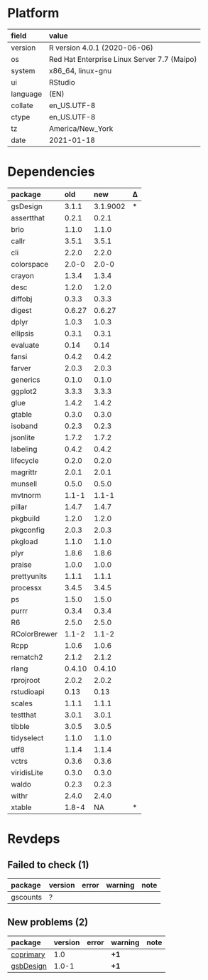 # Platform

|field    |value                                       |
|:--------|:-------------------------------------------|
|version  |R version 4.0.1 (2020-06-06)                |
|os       |Red Hat Enterprise Linux Server 7.7 (Maipo) |
|system   |x86_64, linux-gnu                           |
|ui       |RStudio                                     |
|language |(EN)                                        |
|collate  |en_US.UTF-8                                 |
|ctype    |en_US.UTF-8                                 |
|tz       |America/New_York                            |
|date     |2021-01-18                                  |

# Dependencies

|package      |old    |new      |Δ  |
|:------------|:------|:--------|:--|
|gsDesign     |3.1.1  |3.1.9002 |*  |
|assertthat   |0.2.1  |0.2.1    |   |
|brio         |1.1.0  |1.1.0    |   |
|callr        |3.5.1  |3.5.1    |   |
|cli          |2.2.0  |2.2.0    |   |
|colorspace   |2.0-0  |2.0-0    |   |
|crayon       |1.3.4  |1.3.4    |   |
|desc         |1.2.0  |1.2.0    |   |
|diffobj      |0.3.3  |0.3.3    |   |
|digest       |0.6.27 |0.6.27   |   |
|dplyr        |1.0.3  |1.0.3    |   |
|ellipsis     |0.3.1  |0.3.1    |   |
|evaluate     |0.14   |0.14     |   |
|fansi        |0.4.2  |0.4.2    |   |
|farver       |2.0.3  |2.0.3    |   |
|generics     |0.1.0  |0.1.0    |   |
|ggplot2      |3.3.3  |3.3.3    |   |
|glue         |1.4.2  |1.4.2    |   |
|gtable       |0.3.0  |0.3.0    |   |
|isoband      |0.2.3  |0.2.3    |   |
|jsonlite     |1.7.2  |1.7.2    |   |
|labeling     |0.4.2  |0.4.2    |   |
|lifecycle    |0.2.0  |0.2.0    |   |
|magrittr     |2.0.1  |2.0.1    |   |
|munsell      |0.5.0  |0.5.0    |   |
|mvtnorm      |1.1-1  |1.1-1    |   |
|pillar       |1.4.7  |1.4.7    |   |
|pkgbuild     |1.2.0  |1.2.0    |   |
|pkgconfig    |2.0.3  |2.0.3    |   |
|pkgload      |1.1.0  |1.1.0    |   |
|plyr         |1.8.6  |1.8.6    |   |
|praise       |1.0.0  |1.0.0    |   |
|prettyunits  |1.1.1  |1.1.1    |   |
|processx     |3.4.5  |3.4.5    |   |
|ps           |1.5.0  |1.5.0    |   |
|purrr        |0.3.4  |0.3.4    |   |
|R6           |2.5.0  |2.5.0    |   |
|RColorBrewer |1.1-2  |1.1-2    |   |
|Rcpp         |1.0.6  |1.0.6    |   |
|rematch2     |2.1.2  |2.1.2    |   |
|rlang        |0.4.10 |0.4.10   |   |
|rprojroot    |2.0.2  |2.0.2    |   |
|rstudioapi   |0.13   |0.13     |   |
|scales       |1.1.1  |1.1.1    |   |
|testthat     |3.0.1  |3.0.1    |   |
|tibble       |3.0.5  |3.0.5    |   |
|tidyselect   |1.1.0  |1.1.0    |   |
|utf8         |1.1.4  |1.1.4    |   |
|vctrs        |0.3.6  |0.3.6    |   |
|viridisLite  |0.3.0  |0.3.0    |   |
|waldo        |0.2.3  |0.2.3    |   |
|withr        |2.4.0  |2.4.0    |   |
|xtable       |1.8-4  |NA       |*  |

# Revdeps

## Failed to check (1)

|package  |version |error |warning |note |
|:--------|:-------|:-----|:-------|:----|
|gscounts |?       |      |        |     |

## New problems (2)

|package                            |version |error |warning |note |
|:----------------------------------|:-------|:-----|:-------|:----|
|[coprimary](problems.md#coprimary) |1.0     |      |__+1__  |     |
|[gsbDesign](problems.md#gsbdesign) |1.0-1   |      |__+1__  |     |

